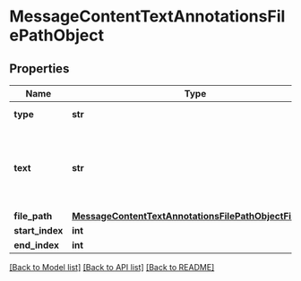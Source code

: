 # MessageContentTextAnnotationsFilePathObject

## Properties
Name | Type | Description | Notes
------------ | ------------- | ------------- | -------------
**type** | **str** | Always &#x60;file_path&#x60;. | 
**text** | **str** | The text in the message content that needs to be replaced. | 
**file_path** | [**MessageContentTextAnnotationsFilePathObjectFilePath**](MessageContentTextAnnotationsFilePathObjectFilePath.md) |  | 
**start_index** | **int** |  | 
**end_index** | **int** |  | 

[[Back to Model list]](../README.md#documentation-for-models) [[Back to API list]](../README.md#documentation-for-api-endpoints) [[Back to README]](../README.md)

